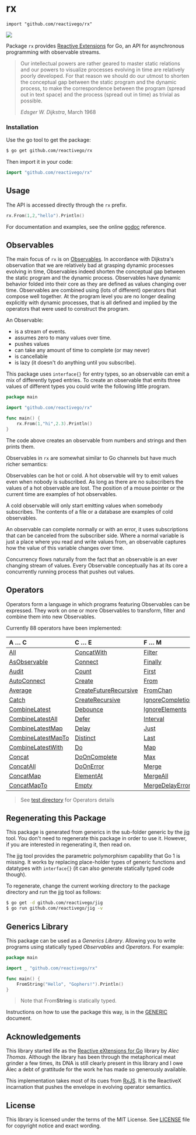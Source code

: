 # rx

    import "github.com/reactivego/rx"

[![](https://godoc.org/github.com/reactivego/rx?status.png)](http://godoc.org/github.com/reactivego/rx)

Package `rx` provides [Reactive Extensions](http://reactivex.io/) for Go, an API for asynchronous programming with observable streams.

> Our intellectual powers are rather geared to master static relations and our powers to visualize processes evolving in time are relatively poorly developed.
> For that reason we should do our utmost to shorten the conceptual gap between the static program and the dynamic process, to make the correspondence between the program (spread out in text space) and the process (spread out in time) as trivial as possible.
>
> *Edsger W. Dijkstra*, March 1968

### Installation
Use the go tool to get the package:

```bash
$ go get github.com/reactivego/rx
```

Then import it in your code:

```go
import "github.com/reactivego/rx"
```
## Usage
The API is accessed directly through the `rx` prefix.
```go
rx.From(1,2,"hello").Println()
```
For documentation and examples, see the online [godoc](http://godoc.org/github.com/reactivego/rx) reference.

## Observables
The main focus of `rx` is on [Observables](http://reactivex.io/documentation/observable.html).
In accordance with Dijkstra's observation that we are relatively bad at grasping dynamic processes evolving in time, Observables indeed shorten the conceptual gap between the static program and the dynamic process. Observables have dynamic behavior folded into their core as they are defined as values changing over time. Observables are combined using (lots of different) operators that compose well together. At the program level you are no longer dealing explicitly with dynamic processes, that is all defined and implied by the operators that were used to construct the program.

An Observable:

- is a stream of events.
- assumes zero to many values over time.
- pushes values
- can take any amount of time to complete (or may never)
- is cancellable
- is lazy (it doesn't do anything until you subscribe).

This package uses `interface{}` for entry types, so an observable can emit a
mix of differently typed entries. To create an observable that emits three
values of different types you could write the following little program.

```go
package main

import "github.com/reactivego/rx"

func main() {
    rx.From(1,"hi",2.3).Println()
}
```

The code above creates an observable from numbers and strings and then prints them.

Observables in `rx` are somewhat similar to Go channels but have much richer
semantics:

Observables can be hot or cold. A hot observable will try to emit values even
when nobody is subscribed. As long as there are no subscribers the values of
a hot observable are lost. The position of a mouse pointer or the current time
are examples of hot observables. 

A cold observable will only start emitting values when somebody subscribes.
The contents of a file or a database are examples of cold observables.

An observable can complete normally or with an error, it uses subscriptions
that can be canceled from the subscriber side. Where a normal variable is
just a place where you read and write values from, an observable captures how
the value of this variable changes over time.

Concurrency flows naturally from the fact that an observable is an ever
changing stream of values. Every Observable conceptually has at its core a
concurrently running process that pushes out values.

## Operators 
Operators form a language in which programs featuring Observables can be expressed.
They work on one or more Observables to transform, filter and combine them into new Observables.

Currently 88 operators have been implemented:

| A … C                | C … E                   | F … M            | M … R         | R … S         | T … W     |
|:---------------------|:------------------------|:-----------------|:--------------|:--------------|:----------|
| [All]                | [ConcatWith]              | [Filter]           | [MergeMap]      | [ReplaySubject] | [Take]      |
| [AsObservable]       | [Connect]                 | [Finally]          | [MergeWith]     | [Retry]         | [TakeLast]  |
| [Audit]              | [Count]                   | [First]            | [Min]           | [Sample]        | [TakeUntil] |
| [AutoConnect]        | [Create]                  | [From]             | [Never]         | [Scan]          | [TakeWhile] |
| [Average]            | [CreateFutureRecursive]   | [FromChan]         | [ObserveOn]     | [Serialize]     | [Throttle]  |
| [Catch]              | [CreateRecursive]         | [IgnoreCompletion] | [Of]            | [Single]        | [Throw]     |
| [CombineLatest]      | [Debounce]                | [IgnoreElements]   | [Only]          | [Skip]          | [Ticker]    |
| [CombineLatestAll]   | [Defer]                   | [Interval]         | [Passthrough]   | [SkipLast]      | [Timeout]   |
| [CombineLatestMap]   | [Delay]                   | [Just]             | [Println]       | [Start]         | [Timer]     |
| [CombineLatestMapTo] | [Distinct]                | [Last]             | [Publish]       | [Subject]       | [ToChan]    |
| [CombineLatestWith]  | [Do]                      | [Map]              | [PublishReplay] | [Subscribe]     | [ToSingle]  |
| [Concat]             | [DoOnComplete]            | [Max]              | [Range]         | [SubscribeOn]   | [ToSlice]   |
| [ConcatAll]          | [DoOnError]               | [Merge]            | [Reduce]        | [Sum]           | [Wait]      |
| [ConcatMap]          | [ElementAt]               | [MergeAll]         | [RefCount]      | [SwitchAll]     |             |
| [ConcatMapTo]        | [Empty]                   | [MergeDelayError]  | [Repeat]        | [SwitchMap]     |             |
> See [test directory](test) for Operators details 

## Regenerating this Package
This package is generated from generics in the sub-folder generic by the [jig](http://github.com/reactivego/jig) tool.
You don't need to regenerate this package in order to use it. However, if you are
interested in regenerating it, then read on.

The [jig](http://github.com/reactivego/jig) tool provides the parametric polymorphism capability that Go 1 is missing.
It works by replacing place-holder types of generic functions and datatypes
with `interface{}` (it can also generate statically typed code though).

To regenerate, change the current working directory to the package directory
and run the [jig](http://github.com/reactivego/jig) tool as follows:

```bash
$ go get -d github.com/reactivego/jig
$ go run github.com/reactivego/jig -v
```
## Generics Library
This package can be used as a *Generics Library*. Allowing you to write programs using statically typed *Observables* and *Operators*. For example:

```go
package main

import _ "github.com/reactivego/rx"

func main() {
	FromString("Hello", "Gophers!").Println()
}
```
> Note that From**String** is statically typed.

Instructions on how to use the package this way, is in the [GENERIC](GENERIC.MD) document.

## Acknowledgements
This library started life as the [Reactive eXtensions for Go](https://github.com/alecthomas/gorx) library by *Alec Thomas*. Although the library has been through the metaphorical meat grinder a few times, its DNA is still clearly present in this library and I owe Alec a debt of grattitude for the work he has made so generously available.

This implementation takes most of its cues from [RxJS](https://github.com/ReactiveX/rxjs).
It is the ReactiveX incarnation that pushes the envelope in evolving operator semantics.

## License
This library is licensed under the terms of the MIT License. See [LICENSE](LICENSE) file for copyright notice and exact wording.

[All]: test/All
[All]: test/All
[AsObservable]: test/AsObservable
[Audit]: test/Audit
[AutoConnect]: test/AutoConnect
[Average]: test/Average
[Catch]: test/Catch
[CombineLatest]: test/CombineLatest
[CombineLatestAll]: test/CombineLatestAll
[CombineLatestMap]: test/CombineLatestMap
[CombineLatestMapTo]: test/CombineLatestMapTo
[CombineLatestWith]: test/CombineLatestWith
[Concat]: test/Concat
[ConcatAll]: test/ConcatAll
[ConcatMap]: test/ConcatMap
[ConcatMapTo]: test/ConcatMapTo
[ConcatWith]: test/ConcatWith
[Connect]: test/Connect
[Count]: test/Count
[Create]: test/Create
[CreateFutureRecursive]: test/CreateFutureRecursive
[CreateRecursive]: test/CreateRecursive
[Debounce]: test/Debounce
[Defer]: test/Defer
[Delay]: test/Delay
[Distinct]: test/Distinct
[Do]: test/Do
[DoOnComplete]: test/DoOnComplete
[DoOnError]: test/DoOnError
[ElementAt]: test/ElementAt
[Empty]: test/Empty
[Filter]: test/Filter
[Finally]: test/Finally
[First]: test/First
[From]: test/From
[FromChan]: test/FromChan
[IgnoreCompletion]: test/IgnoreCompletion
[IgnoreElements]: test/IgnoreElements
[Interval]: test/Interval
[Just]: test/Just
[Last]: test/Last
[Map]: test/Map
[Max]: test/Max
[Merge]: test/Merge
[MergeAll]: test/MergeAll
[MergeDelayError]: test/MergeDelayError
[MergeMap]: test/MergeMap
[MergeWith]: test/MergeWith
[Min]: test/Min
[Never]: test/Never
[ObserveOn]: test/ObserveOn
[Of]: test/Of
[Only]: test/Only
[Passthrough]: test/Passthrough
[Println]: test/Println
[Publish]: test/Publish
[PublishReplay]: test/PublishReplay
[Range]: test/Range
[Reduce]: test/Reduce
[RefCount]: test/RefCount
[Repeat]: test/Repeat
[ReplaySubject]: test/ReplaySubject
[Retry]: test/Retry
[Sample]: test/Sample
[Scan]: test/Scan
[Serialize]: test/Serialize
[Single]: test/Single
[Skip]: test/Skip
[SkipLast]: test/SkipLast
[Start]: test/Start
[Subject]: test/Subject
[Subscribe]: test/Subscribe
[SubscribeOn]: test/SubscribeOn
[Sum]: test/Sum
[SwitchAll]: test/SwitchAll
[SwitchMap]: test/SwitchMap
[Take]: test/Take
[TakeLast]: test/TakeLast
[TakeUntil]: test/TakeUntil
[TakeWhile]: test/TakeWhile
[Throttle]: test/Throttle
[Throw]: test/Throw
[Ticker]: test/Ticker
[Timeout]: test/Timeout
[Timer]: test/Timer
[ToChan]: test/ToChan
[ToSingle]: test/ToSingle
[ToSlice]: test/ToSlice
[Wait]: test/Wait
